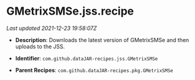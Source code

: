 # GMetrixSMSe.jss.recipe

_Last updated 2021-12-23 19:58:07Z_

- **Description**: Downloads the latest version of GMetrixSMSe and then uploads to the JSS.

- **Identifier**: `com.github.dataJAR-recipes.jss.GMetrixSMSe`

- **Parent Recipes**: `com.github.dataJAR-recipes.pkg.GMetrixSMSe`